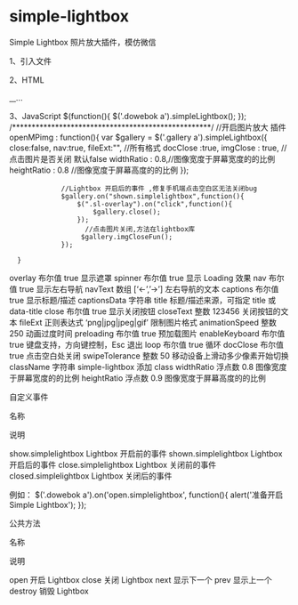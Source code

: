 # simple-lightbox
Simple Lightbox 照片放大插件，模仿微信 


1、引入文件
<link rel="stylesheet" href="css/simplelightbox.min.css">
<script src="js/jquery.min.js"></script>
<script src="js/simple-lightbox.min.js"></script>

2、HTML
<div class="dowebok">
    <a href="images/image1.jpg">
        <img src="images/thumbs/thumb1.jpg" alt="" title="第一张图片描述">
    </a>
    <a href="images/image2.jpg">
        <img src="images/thumbs/thumb2.jpg" alt="" title="第二张图片描述">
    </a>
    <a href="images/image3.jpg">
        <img src="images/thumbs/thumb3.jpg" alt="" title="第三张图片描述">
    </a>
    ...
</div>

3、JavaScript
$(function(){
    $('.dowebok a').simpleLightbox();
});
/***************************************************/
   //开启图片放大 插件
        openMPimg : function(){
        	 var $gallery = $('.gallery a').simpleLightbox({
                     close:false,
                     nav:true,
                     fileExt:"", //所有格式
                     docClose :true,
                     imgClose : true, //点击图片是否关闭  默认false
                     widthRatio : 0.8,//图像宽度于屏幕宽度的的比例
                     heightRatio : 0.8 //图像宽度于屏幕高度的的比例
                     });
                 
                 //Lightbox 开启后的事件 ,修复手机端点击空白区无法关闭bug
                 $gallery.on("shown.simplelightbox",function(){
                     $(".sl-overlay").on("click",function(){
                         $gallery.close();
                     });
                       //点击图片关闭,方法在lightbox库
                      $gallery.imgCloseFun();
                 });
       
      }


overlay 布尔值 true 显示遮罩 
spinner 布尔值 true 显示 Loading 效果 
nav 布尔值 true 显示左右导航 
navText 数组 [‘&larr;’,’&rarr;’] 左右导航的文本 
captions 布尔值 true 显示标题/描述 
captionsData 字符串 title 标题/描述来源，可指定 title 或 data-title 
close 布尔值 true 显示关闭按钮 
closeText 整数 123456 关闭按钮的文本 
fileExt 正则表达式 ‘png|jpg|jpeg|gif’ 限制图片格式 
animationSpeed 整数 250 动画过度时间 
preloading 布尔值 true 预加载图片 
enableKeyboard 布尔值 true 键盘支持，方向键控制，Esc 退出 
loop 布尔值 true 循环 
docClose 布尔值 true 点击空白处关闭 
swipeTolerance 整数 50 移动设备上滑动多少像素开始切换 
className 字符串 simple-lightbox 添加 class 
widthRatio 浮点数 0.8 图像宽度于屏幕宽度的的比例 
heightRatio 浮点数 0.9 图像宽度于屏幕高度的的比例 

自定义事件


名称

说明


show.simplelightbox Lightbox 开启前的事件 
shown.simplelightbox Lightbox 开启后的事件 
close.simplelightbox Lightbox 关闭前的事件 
closed.simplelightbox Lightbox 关闭后的事件 

例如：
$('.dowebok a').on('open.simplelightbox', function(){
    alert('准备开启 Simple Lightbox');
});

公共方法


名称

说明


open 开启 Lightbox 
close 关闭 Lightbox 
next 显示下一个 
prev 显示上一个 
destroy 销毁 Lightbox 


